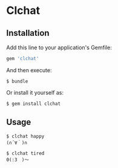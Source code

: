 # Clchat

## Installation

Add this line to your application's Gemfile:

```ruby
gem 'clchat'
```

And then execute:

    $ bundle

Or install it yourself as:

    $ gem install clchat

## Usage

```shell
$ clchat happy
(∩´∀｀)∩

$ clchat tired
0(:3　)～
```
